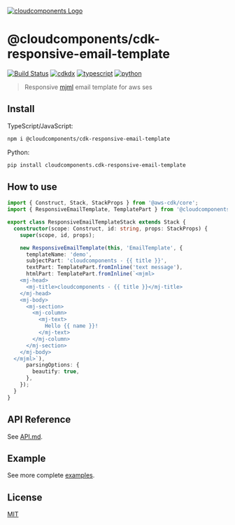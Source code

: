 [![cloudcomponents Logo](https://raw.githubusercontent.com/cloudcomponents/cdk-constructs/master/logo.png)](https://github.com/cloudcomponents/cdk-constructs)

# @cloudcomponents/cdk-responsive-email-template 

[![Build Status](https://github.com/cloudcomponents/cdk-constructs/workflows/Build/badge.svg)](https://github.com/cloudcomponents/cdk-constructs/actions?query=workflow=Build)
[![cdkdx](https://img.shields.io/badge/buildtool-cdkdx-blue.svg)](https://github.com/hupe1980/cdkdx)
[![typescript](https://img.shields.io/badge/jsii-typescript-blueviolet.svg)](https://www.npmjs.com/package/@cloudcomponents/cdk-responsive-email-template)
[![python](https://img.shields.io/badge/jsii-python-blueviolet.svg)](https://pypi.org/project/cloudcomponents.cdk-responsive-email-template/)

> Responsive [mjml](https://documentation.mjml.io/) email template for aws ses

## Install
TypeScript/JavaScript:

```bash
npm i @cloudcomponents/cdk-responsive-email-template
```

Python:

```bash
pip install cloudcomponents.cdk-responsive-email-template
```

## How to use

```typescript
import { Construct, Stack, StackProps } from '@aws-cdk/core';
import { ResponsiveEmailTemplate, TemplatePart } from '@cloudcomponents/cdk-responsive-email-template';

export class ResponsiveEmailTemplateStack extends Stack {
  constructor(scope: Construct, id: string, props: StackProps) {
    super(scope, id, props);

    new ResponsiveEmailTemplate(this, 'EmailTemplate', {
      templateName: 'demo',
      subjectPart: 'cloudcomponents - {{ title }}',
      textPart: TemplatePart.fromInline('text message'),
      htmlPart: TemplatePart.fromInline(`<mjml>
    <mj-head>
      <mj-title>cloudcomponents - {{ title }}</mj-title>
    </mj-head>
    <mj-body>
      <mj-section>
        <mj-column>
          <mj-text>
            Hello {{ name }}!
          </mj-text>
        </mj-column>
      </mj-section>
    </mj-body>
  </mjml>`),
      parsingOptions: {
        beautify: true,
      },
    });
  }
}
```

## API Reference

See [API.md](https://github.com/cloudcomponents/cdk-constructs/tree/master/packages/cdk-responsive-email-template/API.md).

## Example

See more complete [examples](https://github.com/cloudcomponents/cdk-constructs/tree/master/examples).

## License

[MIT](https://github.com/cloudcomponents/cdk-constructs/tree/master/packages/cdk-responsive-email-template/LICENSE)
